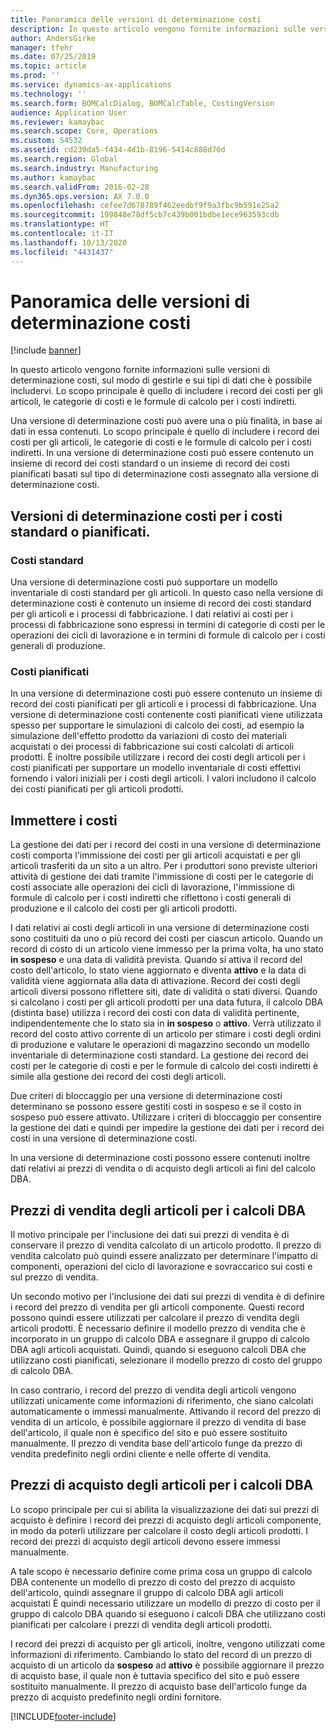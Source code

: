 ```yaml
---
title: Panoramica delle versioni di determinazione costi
description: In questo articolo vengono fornite informazioni sulle versioni di determinazione costi, sul modo di gestirle e sui tipi di dati che è possibile includervi. Lo scopo principale è quello di includere i record dei costi per gli articoli, le categorie di costi e le formule di calcolo per i costi indiretti.
author: AndersGirke
manager: tfehr
ms.date: 07/25/2019
ms.topic: article
ms.prod: ''
ms.service: dynamics-ax-applications
ms.technology: ''
ms.search.form: BOMCalcDialog, BOMCalcTable, CostingVersion
audience: Application User
ms.reviewer: kamaybac
ms.search.scope: Core, Operations
ms.custom: 54532
ms.assetid: cd239da5-f434-4d1b-8196-5414c888d76d
ms.search.region: Global
ms.search.industry: Manufacturing
ms.author: kamaybac
ms.search.validFrom: 2016-02-28
ms.dyn365.ops.version: AX 7.0.0
ms.openlocfilehash: cefee7d678789f462eedbf9f9a3fbc9b591e25a2
ms.sourcegitcommit: 199848e78df5cb7c439b001bdbe1ece963593cdb
ms.translationtype: HT
ms.contentlocale: it-IT
ms.lasthandoff: 10/13/2020
ms.locfileid: "4431437"
---
```

# <a name="costing-versions-overview"></a>Panoramica delle versioni di determinazione costi

[!include [banner](../includes/banner.md)]

In questo articolo vengono fornite informazioni sulle versioni di determinazione costi, sul modo di gestirle e sui tipi di dati che è possibile includervi. Lo scopo principale è quello di includere i record dei costi per gli articoli, le categorie di costi e le formule di calcolo per i costi indiretti.

Una versione di determinazione costi può avere una o più finalità, in base ai dati in essa contenuti. Lo scopo principale è quello di includere i record dei costi per gli articoli, le categorie di costi e le formule di calcolo per i costi indiretti. In una versione di determinazione costi può essere contenuto un insieme di record dei costi standard o un insieme di record dei costi pianificati basati sul tipo di determinazione costi assegnato alla versione di determinazione costi.

## <a name="costing-versions-for-standard-or-planned-costs"></a>Versioni di determinazione costi per i costi standard o pianificati.
### <a name="standard-costs"></a>Costi standard

Una versione di determinazione costi può supportare un modello inventariale di costi standard per gli articoli. In questo caso nella versione di determinazione costi è contenuto un insieme di record dei costi standard per gli articoli e i processi di fabbricazione. I dati relativi ai costi per i processi di fabbricazione sono espressi in termini di categorie di costi per le operazioni dei cicli di lavorazione e in termini di formule di calcolo per i costi generali di produzione.

### <a name="planned-costs"></a>Costi pianificati

In una versione di determinazione costi può essere contenuto un insieme di record dei costi pianificati per gli articoli e i processi di fabbricazione. Una versione di determinazione costi contenente costi pianificati viene utilizzata spesso per supportare le simulazioni di calcolo dei costi, ad esempio la simulazione dell'effetto prodotto da variazioni di costo dei materiali acquistati o dei processi di fabbricazione sui costi calcolati di articoli prodotti. È inoltre possibile utilizzare i record dei costi degli articoli per i costi pianificati per supportare un modello inventariale di costi effettivi fornendo i valori iniziali per i costi degli articoli. I valori includono il calcolo dei costi pianificati per gli articoli prodotti.

## <a name="entering-costs"></a>Immettere i costi
La gestione dei dati per i record dei costi in una versione di determinazione costi comporta l'immissione dei costi per gli articoli acquistati e per gli articoli trasferiti da un sito a un altro. Per i produttori sono previste ulteriori attività di gestione dei dati tramite l'immissione di costi per le categorie di costi associate alle operazioni dei cicli di lavorazione, l'immissione di formule di calcolo per i costi indiretti che riflettono i costi generali di produzione e il calcolo dei costi per gli articoli prodotti. 

I dati relativi ai costi degli articoli in una versione di determinazione costi sono costituiti da uno o più record dei costi per ciascun articolo. Quando un record di costo di un articolo viene immesso per la prima volta, ha uno stato **in sospeso** e una data di validità prevista. Quando si attiva il record del costo dell'articolo, lo stato viene aggiornato e diventa **attivo** e la data di validità viene aggiornata alla data di attivazione. Record dei costi degli articoli diversi possono riflettere siti, date di validità o stati diversi. Quando si calcolano i costi per gli articoli prodotti per una data futura, il calcolo DBA (distinta base) utilizza i record dei costi con data di validità pertinente, indipendentemente che lo stato sia in **in sospeso** o **attivo**. Verrà utilizzato il record del costo attivo corrente di un articolo per stimare i costi degli ordini di produzione e valutare le operazioni di magazzino secondo un modello inventariale di determinazione costi standard. La gestione dei record dei costi per le categorie di costi e per le formule di calcolo dei costi indiretti è simile alla gestione dei record dei costi degli articoli. 

Due criteri di bloccaggio per una versione di determinazione costi determinano se possono essere gestiti costi in sospeso e se il costo in sospeso può essere attivato. Utilizzare i criteri di bloccaggio per consentire la gestione dei dati e quindi per impedire la gestione dei dati per i record dei costi in una versione di determinazione costi. 

In una versione di determinazione costi possono essere contenuti inoltre dati relativi ai prezzi di vendita o di acquisto degli articoli ai fini del calcolo DBA.

## <a name="item-sales-prices-for-bom-calculations"></a>Prezzi di vendita degli articoli per i calcoli DBA
Il motivo principale per l'inclusione dei dati sui prezzi di vendita è di conservare il prezzo di vendita calcolato di un articolo prodotto. Il prezzo di vendita calcolato può quindi essere analizzato per determinare l'impatto di componenti, operazioni del ciclo di lavorazione e sovraccarico sui costi e sul prezzo di vendita. 

Un secondo motivo per l'inclusione dei dati sui prezzi di vendita è di definire i record del prezzo di vendita per gli articoli componente. Questi record possono quindi essere utilizzati per calcolare il prezzo di vendita degli articoli prodotti. È necessario definire il modello prezzo di vendita che è incorporato in un gruppo di calcolo DBA e assegnare il gruppo di calcolo DBA agli articoli acquistati. Quindi, quando si eseguono calcoli DBA che utilizzano costi pianificati, selezionare il modello prezzo di costo del gruppo di calcolo DBA. 

In caso contrario, i record del prezzo di vendita degli articoli vengono utilizzati unicamente come informazioni di riferimento, che siano calcolati automaticamente o immessi manualmente. Attivando il record del prezzo di vendita di un articolo, è possibile aggiornare il prezzo di vendita di base dell'articolo, il quale non è specifico del sito e può essere sostituito manualmente. Il prezzo di vendita base dell'articolo funge da prezzo di vendita predefinito negli ordini cliente e nelle offerte di vendita.

## <a name="item-purchase-prices-for-bom-calculations"></a>Prezzi di acquisto degli articoli per i calcoli DBA
Lo scopo principale per cui si abilita la visualizzazione dei dati sui prezzi di acquisto è definire i record dei prezzi di acquisto degli articoli componente, in modo da poterli utilizzare per calcolare il costo degli articoli prodotti. I record dei prezzi di acquisto degli articoli devono essere immessi manualmente. 

A tale scopo è necessario definire come prima cosa un gruppo di calcolo DBA contenente un modello di prezzo di costo del prezzo di acquisto dell'articolo, quindi assegnare il gruppo di calcolo DBA agli articoli acquistati È quindi necessario utilizzare un modello di prezzo di costo per il gruppo di calcolo DBA quando si eseguono i calcoli DBA che utilizzano costi pianificati per calcolare i prezzi di vendita degli articoli prodotti. 

I record dei prezzi di acquisto per gli articoli, inoltre, vengono utilizzati come informazioni di riferimento. Cambiando lo stato del record di un prezzo di acquisto di un articolo da **sospeso** ad **attivo** è possibile aggiornare il prezzo di acquisto base, il quale non è tuttavia specifico del sito e può essere sostituito manualmente. Il prezzo di acquisto base dell'articolo funge da prezzo di acquisto predefinito negli ordini fornitore.





[!INCLUDE[footer-include](../../includes/footer-banner.md)]